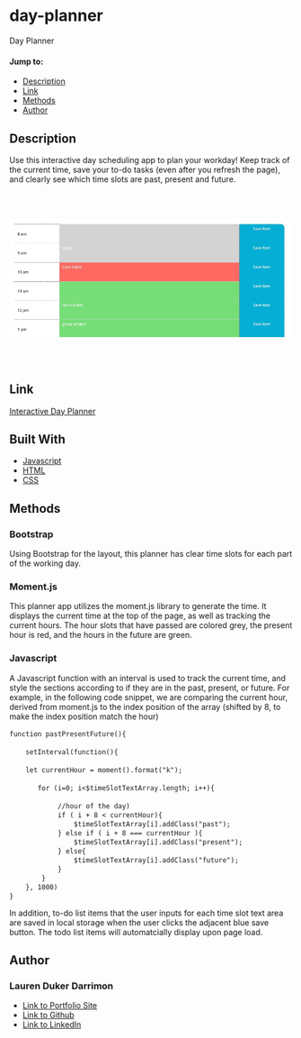# day-planner
Day Planner

#### Jump to: 
* [Description](#description)
* [Link](#link)
* [Methods](#methods)
* [Author](#author)



## Description

Use this interactive day scheduling app to plan your workday! Keep track of the current time, save your to-do tasks (even after you refresh the page), and clearly see which time slots are past, present and future. 

<br><br>

![Plan your daily tasks](./assets/day-planner-screenshot.jpg)

<br><br>


## Link

[Interactive Day Planner](https://laurendarrimon.github.io/day-planner/)


## Built With

* [Javascript](https://www.w3schools.com/js/)
* [HTML](https://www.w3schools.com/html/default.asp)
* [CSS](https://www.w3schools.com/w3css/defaulT.asp)


## Methods 

### Bootstrap

Using Bootstrap for the layout, this planner has clear time slots for each part of the working day. 

### Moment.js

This planner app utilizes the moment.js library to generate the time. It displays the current time at the top of the page, as well as tracking the current hours. The hour slots that have passed are colored grey, the present hour is red, and the hours in the future are green. 

### Javascript

A Javascript function with an interval is used to track the current time, and style the sections according to if they are in the past, present, or future. For example, in the following code snippet, we are comparing the current hour, derived from moment.js to the index position of the array (shifted by 8, to make the index position match the hour)

```
function pastPresentFuture(){

    setInterval(function(){

    let currentHour = moment().format("k");

       for (i=0; i<$timeSlotTextArray.length; i++){

            //hour of the day)  
            if ( i + 8 < currentHour){
                $timeSlotTextArray[i].addClass("past");
            } else if ( i + 8 === currentHour ){
                $timeSlotTextArray[i].addClass("present");
            } else{ 
                $timeSlotTextArray[i].addClass("future");
            }
        }
    }, 1000)
}
```

In addition, to-do list items that the user inputs for each time slot text area are saved in local storage when the user  clicks the adjacent blue save button. The todo list items will automatcially display upon page load. 



## Author

### Lauren Duker Darrimon 

- [Link to Portfolio Site](https://www.laurenlalita.com)
- [Link to Github](https://github.com/LaurenDarrimon)
- [Link to LinkedIn](https://www.linkedin.com/in/lauren-lalita-duker-9537b1201/)